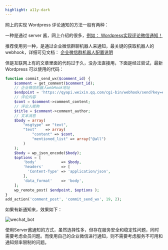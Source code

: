 ```yaml
---
highlight: a11y-dark
---
```

网上的实现 Wordpress 评论通知的方法一般有两种：

一种是通过 server 酱，网上介绍的很多，[例如： Wordpress实现评论微信通知！](https://juejin.cn/post/6987325221258657828)

推荐使用另一种，是通过企业微信群聊机器人来通知，最关键的获取机器人的 webhook，详细可见文档：
[企业微信群机器人配置说明](https://developer.work.weixin.qq.com/document/path/91770)

但是互联网上有的文章里面的代码过于久，没办法直接用，下面是经过尝试，最新 Wordpress 可以使用的代码：


``` php
function commit_send_wx($comment_id) {
    $comment = get_comment($comment_id);
    // 企业微信机器人webHook地址
    $endpoint = 'https://qyapi.weixin.qq.com/cgi-bin/webhook/send?key=#############';
    // 评论内容
    $cont = $comment->comment_content;
    // 评论人昵称
    $title = $comment->comment_author;
    // 文本消息
    $body = array(
        "msgtype" => "text",
        "text"    => array(
            "content" => $cont,
            "mentioned_list" => array("@all")
        )
    );
    $body = wp_json_encode($body);
    $options = [
        'body'           => $body,
        'headers'        => [
          'Content-Type' => 'application/json',
        ],
        'data_format'    => 'body',
    ];
    wp_remote_post( $endpoint, $options );
}
add_action('comment_post', 'commit_send_wx', 19, 2);
```

如果有新通知来，效果如下：

![wechat_bot](https://p3-juejin.byteimg.com/tos-cn-i-k3u1fbpfcp/ec8579cdafc045419d63e51834cf8de1~tplv-k3u1fbpfcp-zoom-1.image)


使用Server酱通知的方式，虽然选择性多，但存在服务安全和稳定性问题，同时需要考虑会员问题。而使用自己的企业微信进行通知，则不需要考虑服务不可用和通知频率限制的问题。